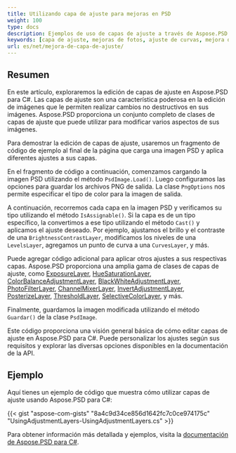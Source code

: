 ```yaml
---
title: Utilizando capa de ajuste para mejoras en PSD
weight: 100
type: docs
description: Ejemplos de uso de capas de ajuste a través de Aspose.PSD para C#
keywords: [capa de ajuste, mejoras de fotos, ajuste de curvas, mejora de niveles, invertir, filtro de fotos, API psd, C#, csharp, ejemplo de código]
url: es/net/mejora-de-capa-de-ajuste/
---
```


## Resumen

En este artículo, exploraremos la edición de capas de ajuste en Aspose.PSD para C#. Las capas de ajuste son una característica poderosa en la edición de imágenes que le permiten realizar cambios no destructivos en sus imágenes. Aspose.PSD proporciona un conjunto completo de clases de capas de ajuste que puede utilizar para modificar varios aspectos de sus imágenes.

Para demostrar la edición de capas de ajuste, usaremos un fragmento de código de ejemplo al final de la página que carga una imagen PSD y aplica diferentes ajustes a sus capas.

En el fragmento de código a continuación, comenzamos cargando la imagen PSD utilizando el método `PsdImage.Load()`. Luego configuramos las opciones para guardar los archivos PNG de salida. La clase `PngOptions` nos permite especificar el tipo de color para la imagen de salida.

A continuación, recorremos cada capa en la imagen PSD y verificamos su tipo utilizando el método `IsAssignable()`. Si la capa es de un tipo específico, la convertimos a ese tipo utilizando el método `Cast()` y aplicamos el ajuste deseado. Por ejemplo, ajustamos el brillo y el contraste de una `BrightnessContrastLayer`, modificamos los niveles de una `LevelsLayer`, agregamos un punto de curva a una `CurvesLayer`, y más.

Puede agregar código adicional para aplicar otros ajustes a sus respectivas capas. Aspose.PSD proporciona una amplia gama de clases de capas de ajuste, como [ExposureLayer](https://reference.aspose.com/psd/net/aspose.psd.fileformats.psd.layers.adjustmentlayers/exposurelayer), [HueSaturationLayer](https://reference.aspose.com/psd/net/aspose.psd.fileformats.psd.layers.adjustmentlayers/huesaturationlayer), [ColorBalanceAdjustmentLayer](https://reference.aspose.com/psd/net/aspose.psd.fileformats.psd.layers.adjustmentlayers/colorbalanceadjustmentlayer), [BlackWhiteAdjustmentLayer](https://reference.aspose.com/psd/net/aspose.psd.fileformats.psd.layers.adjustmentlayers/blackwhiteadjustmentlayer), [PhotoFilterLayer](https://reference.aspose.com/psd/net/aspose.psd.fileformats.psd.layers.adjustmentlayers/photofilterlayer), [ChannelMixerLayer](https://reference.aspose.com/psd/net/aspose.psd.fileformats.psd.layers.adjustmentlayers/channelmixerlayer), [InvertAdjustmentLayer](https://reference.aspose.com/psd/net/aspose.psd.fileformats.psd.layers.adjustmentlayers/invertadjustmentlayer), [PosterizeLayer](https://reference.aspose.com/psd/net/aspose.psd.fileformats.psd.layers.adjustmentlayers/posterizelayer), [ThresholdLayer](https://reference.aspose.com/psd/net/aspose.psd.fileformats.psd.layers.adjustmentlayers/thresholdlayer), [SelectiveColorLayer](https://reference.aspose.com/psd/net/aspose.psd.fileformats.psd.layers.adjustmentlayers/selectivecolorlayer), y más.

Finalmente, guardamos la imagen modificada utilizando el método `Guardar()` de la clase `PsdImage`.

Este código proporciona una visión general básica de cómo editar capas de ajuste en Aspose.PSD para C#. Puede personalizar los ajustes según sus requisitos y explorar las diversas opciones disponibles en la documentación de la API.

## Ejemplo

Aquí tienes un ejemplo de código que muestra cómo utilizar capas de ajuste usando Aspose.PSD para C#:

{{< gist "aspose-com-gists" "8a4c9d34ce856d1642fc7c0ce974175c" "UsingAdjustmentLayers-UsingAdjustmentLayers.cs" >}}

Para obtener información más detallada y ejemplos, visita la [documentación de Aspose.PSD para C#](https://docs.aspose.com/psd/net/).

